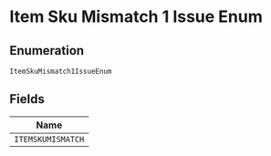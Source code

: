 
# Item Sku Mismatch 1 Issue Enum

## Enumeration

`ItemSkuMismatch1IssueEnum`

## Fields

| Name |
|  --- |
| `ITEMSKUMISMATCH` |

